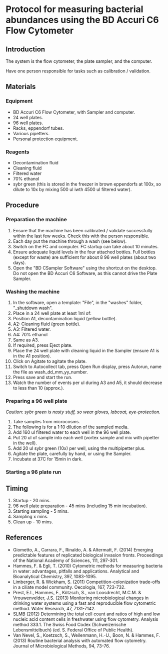 # Protocol for measuring bacterial abundances using the BD Accuri C6 Flow Cytometer

## Introduction

The system is the flow cytometer, the plate sampler, and the computer.

Have one person responsible for tasks such as calibration / validation.

## Materials

### Equipment

- BD Accuri C6 Flow Cytometer, with Sampler and computer.
- 24 well plates.
- 96 well plates.
- Racks, eppendorf tubes.
- Various pipetters.
- Personal protection equipment.

### Reagents

- Decontamination fluid
- Cleaning fluid
- Filtered water
- 70% ethanol
- sybr green (this is stored in the freezer in brown eppendorfs at 100x, so dilute to 10x by mixing 500 ul iwth 4500 ul filtered water).



## Procedure

### Preparation the machine
1. Ensure that the machine has been calibrated / validate successfully within the last few weeks. Check this with the person responsible.
2. Each day put the machine through a wash (see below).
2. Switch on the FC and computer. FC startup can take about 10 minutes.
3. Ensure adequate liquid levels in the four attached bottles. Full bottles (except for waste) are sufficient for about 8 96 well plates (about two days).
4. Open the "BD CSampler Software" using the shortcut on the desktop. Do not open the BD Accuri C6 Software, as this cannot drive the Plate Sampler.

### Washing the machine
1. In the software, open a template: "File", in the "washes" folder, "_shutdown wash".
2. Place in a 24 well plate at least 1ml of:
  1. Position A1, decontamination liquid (yellow bottle).
  2. A2: Cleaning fluid (green bottle).
  3. A3: Filtered water.
  4. A4: 70% ethanol
  5. Same as A3.
3. If required, press Eject plate.
4. Place the 24 well plate with cleaning liquid in the Sampler (ensure A1 is in the A1 position).
5. Click on Agitate to agitate the plate.
6. Switch to Autocollect tab, press Open Run display, press Autorun, name the file as wash_dd_mm_yy_number.
7. Press save and start the run.
8. Watch the number of events per ul during A3 and A5, it should decrease to less than 10 (approx.).

### Preparing a 96 well plate

*Caution: sybr green is nasty stuff, so wear gloves, labcoat, eye-protection.*

1. Take samples from microcosms.
2. The following is for a 1:10 dilution of the sampled media.
3. Add 160 ul filtered water to each well in the 96 well plate.
4. Put 20 ul of sample into each well (vortex sample and mix with pipetter in the well).
5. Add 20 ul sybr green (10x) per well, using the multipipetter plus.
6. Agitate the plate, carefully by hand, or using the Sampler.
7. Incubate at 37C for 15min in dark.

### Starting a 96 plate run


## Timing
1. Startup - 20 mins.
2. 96 well plate preparation - 45 mins (including 15 min incubation).
3. Starting sampling - 5 mins.
4. Sampling x mins.
5. Clean up - 10 mins.



## References
- Giometto, A., Carrara, F., Rinaldo, A. & Altermatt, F. (2014) Emerging predictable features of replicated biological invasion fronts. Proceedings of the National Academy of Sciences, 111, 297-301.
- Hammes, F. & Egli, T. (2010) Cytometric methods for measuring bacteria in water: advantages, pitfalls and applications. Analytical and Bioanalytical Chemistry, 397, 1083-1095.
- Limberger, R. & Wickham, S. (2011) Competition-colonization trade-offs in a ciliate model community. Oecologia, 167, 723-732.
- Prest, E.I., Hammes, F., Kötzsch, S., van Loosdrecht, M.C.M. & Vrouwenvelder, J.S. (2013) Monitoring microbiological changes in drinking water systems using a fast and reproducible flow cytometric method. Water Research, 47, 7131-7142.
- SLMB (2012) Determining the total cell count and ratios of high and low nucleic acid content cells in freshwater using flow cytometry. Analysis method 333.1. The Swiss Food Codex (Schweizerische Lebensmittelbuch) (ed. S. Federal Office of Public Health).
- Van Nevel, S., Koetzsch, S., Weilenmann, H.-U., Boon, N. & Hammes, F. (2013) Routine bacterial analysis with automated flow cytometry. Journal of Microbiological Methods, 94, 73-76.

